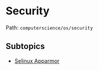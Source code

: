 # Security

Path: `computerscience/os/security`

## Subtopics
- [Selinux Apparmor](./selinux_apparmor/README.md)
